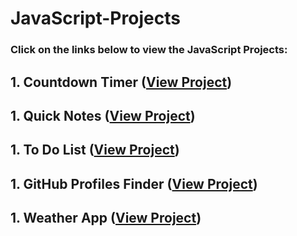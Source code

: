 # JavaScript-Projects

### Click on the links below to view the JavaScript Projects:

## 1. Countdown Timer ([View Project](https://beerwithstraw.github.io/countdownTimer/index.html))
## 1. Quick Notes ([View Project](https://beerwithstraw.github.io/QuickNotes/index.html))
## 1. To Do List ([View Project](https://beerwithstraw.github.io/ToDoList/index.html))
## 1. GitHub Profiles Finder ([View Project](https://beerwithstraw.github.io/GithubProfiles/index.html))
## 1. Weather App ([View Project](https://beerwithstraw.github.io/WeatherApp/index.html))

